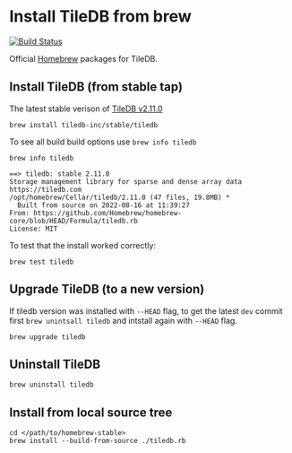 # Install TileDB from brew

[![Build Status](https://travis-ci.org/TileDB-Inc/homebrew-stable.svg?branch=master)](https://travis-ci.org/TileDB-Inc/homebrew-stable)

Official [Homebrew](https://brew.sh/) packages for TileDB.

## Install TileDB (from stable tap)

The latest stable verison of [TileDB v2.11.0](https://github.com/TileDB-Inc/TileDB/releases/tag/2.11.0)

```
brew install tiledb-inc/stable/tiledb
```

To see all build build options use `brew info tiledb`

```
brew info tiledb

==> tiledb: stable 2.11.0
Storage management library for sparse and dense array data
https://tiledb.com
/opt/homebrew/Cellar/tiledb/2.11.0 (47 files, 19.8MB) *
  Built from source on 2022-08-16 at 11:39:27
From: https://github.com/Homebrew/homebrew-core/blob/HEAD/Formula/tiledb.rb
License: MIT
```

To test that the install worked correctly:

```
brew test tiledb
```

## Upgrade TileDB (to a new version)

If tiledb version was installed with `--HEAD` flag, to get the latest `dev` commit first `brew unintsall tiledb` and intstall again with `--HEAD` flag. 

```
brew upgrade tiledb
```

## Uninstall TileDB

```
brew uninstall tiledb
```

## Install from local source tree

```
cd </path/to/homebrew-stable>
brew install --build-from-source ./tiledb.rb
```

